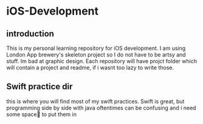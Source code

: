 # iOS-Development

## introduction 
This is my personal learning repository for iOS development. I am using London App brewery's skeleton project so I do not have to be artsy and stuff. Im bad at graphic design.
Each repository will have projct folder which will contain a project and readme, if i wasnt too lazy to write those. 


## Swift practice dir
this is where you will find most of my swift practices. Swift is great, but programming side by side with java oftentimes can be confusing and i need some space:milky_way: to put them in  
